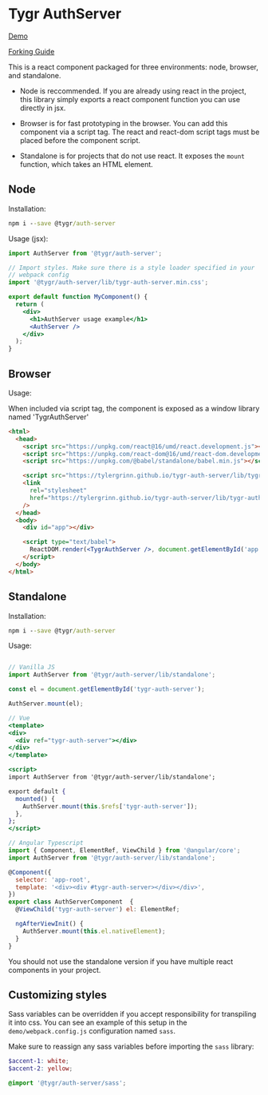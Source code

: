 # Tygr AuthServer

[Demo](https://tylergrinn.github.io/tygr-auth-server)

[Forking Guide](https://github.com/tylergrinn/tygr-auth-server/blob/main/docs/forking.md)

This is a react component packaged for three environments: node, browser, and standalone.

- Node is reccommended. If you are already using react in the project, this library simply exports a react component function you can use directly in jsx.

- Browser is for fast prototyping in the browser. You can add this component via a script tag. The react and react-dom script tags must be placed before the component script.

- Standalone is for projects that do not use react. It exposes the `mount` function, which takes an HTML element.

## Node

Installation:

```cmd
npm i --save @tygr/auth-server
```

Usage (jsx):

```jsx
import AuthServer from '@tygr/auth-server';

// Import styles. Make sure there is a style loader specified in your
// webpack config
import '@tygr/auth-server/lib/tygr-auth-server.min.css';

export default function MyComponent() {
  return (
    <div>
      <h1>AuthServer usage example</h1>
      <AuthServer />
    </div>
  );
}
```

## Browser

Usage:

When included via script tag, the component is exposed as a window library named 'TygrAuthServer'

```html
<html>
  <head>
    <script src="https://unpkg.com/react@16/umd/react.development.js"></script>
    <script src="https://unpkg.com/react-dom@16/umd/react-dom.development.js"></script>
    <script src="https://unpkg.com/@babel/standalone/babel.min.js"></script>

    <script src="https://tylergrinn.github.io/tygr-auth-server/lib/tygr-auth-server.min.js"></script>
    <link
      rel="stylesheet"
      href="https://tylergrinn.github.io/tygr-auth-server/lib/tygr-auth-server.min.css"
    />
  </head>
  <body>
    <div id="app"></div>

    <script type="text/babel">
      ReactDOM.render(<TygrAuthServer />, document.getElementById('app'));
    </script>
  </body>
</html>
```

## Standalone

Installation:

```cmd
npm i --save @tygr/auth-server
```

Usage:

```jsx

// Vanilla JS
import AuthServer from '@tygr/auth-server/lib/standalone';

const el = document.getElementById('tygr-auth-server');

AuthServer.mount(el);

// Vue
<template>
<div>
  <div ref="tygr-auth-server"></div>
</div>
</template>

<script>
import AuthServer from '@tygr/auth-server/lib/standalone';

export default {
  mounted() {
    AuthServer.mount(this.$refs['tygr-auth-server']);
  },
};
</script>

// Angular Typescript
import { Component, ElementRef, ViewChild } from '@angular/core';
import AuthServer from '@tygr/auth-server/lib/standalone';

@Component({
  selector: 'app-root',
  template: '<div><div #tygr-auth-server></div></div>',
})
export class AuthServerComponent  {
  @ViewChild('tygr-auth-server') el: ElementRef;

  ngAfterViewInit() {
    AuthServer.mount(this.el.nativeElement);
  }
}
```

You should not use the standalone version if you have multiple react components in your project.

## Customizing styles

Sass variables can be overridden if you accept responsibility for transpiling it into css. You can see an example of this setup in the `demo/webpack.config.js` configuration named `sass`.

Make sure to reassign any sass variables before importing the `sass` library:

```scss
$accent-1: white;
$accent-2: yellow;

@import '@tygr/auth-server/sass';
```
